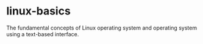 # linux-basics
The fundamental concepts of Linux operating system and operating system using a text-based interface.
